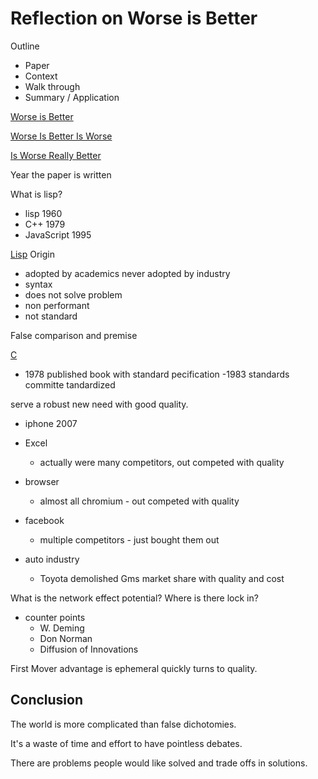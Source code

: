 # Reflection on Worse is Better

Outline

- Paper
- Context
- Walk through
- Summary / Application


[Worse is Better]()

[Worse Is Better Is Worse](https://dreamsongs.com/Files/worse-is-worse.pdf)

[Is Worse Really Better](https://dreamsongs.com/Files/IsWorseReallyBetter.pdf)

Year the paper is written

What is lisp?

- lisp 1960
- C++ 1979
- JavaScript 1995

[Lisp](https://en.wikipedia.org/wiki/Lisp_(programming_language)) Origin

- adopted by academics never adopted by industry
- syntax
- does not solve problem
- non performant
- not standard

False comparison and premise

[C](https://en.wikipedia.org/wiki/C_(programming_language))
- 1978 published book with standard pecification
-1983 standards committe tandardized 

serve a robust new need with good quality.

- iphone 2007
- Excel
    - actually were many competitors, out competed with quality

- browser
    - almost all chromium - out competed with quality

- facebook
    - multiple competitors - just bought them out

- auto industry
    - Toyota demolished Gms market share with quality and cost

What is the network effect potential? Where is there lock in?

- counter points
    - W. Deming
    - Don Norman
    - Diffusion of Innovations

First Mover advantage is ephemeral quickly turns to quality.

## Conclusion

The world is more complicated than false dichotomies.

It's a waste of time and effort to have pointless debates.

There are problems people would like solved and trade offs in solutions.


